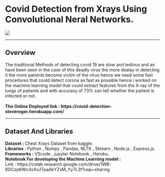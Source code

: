 <h1>Covid Detection from Xrays Using Convolutional Neral Networks.</h1>
<img src="https://www.spiedigitallibrary.org/ContentImages/Journals/JMIOBU/8/S1/014001/WebImages/JMI_8_S1_014001_f005.png">
<hr>
<h2>Overview</h2>
<p>
The traditional Methods of detecting covid 19 are slow and tedious and as have been seen in the case of this deadly virus the more dealay in detecting it the more patients become victim of the virus hence we need some fast procedures that could detect corona as fast as possible hence i worked on the machine learning model that could extract features from the X-ray of the lungs of patients and with accuracy of 73% can tell whether the patient is infected or not. 
<br><br>
 <b>The Online Deployed link : <span href="https://covid-detection-steveroger.herokuapp.com/">https://covid-detection-steveroger.herokuapp.com/</span></b>
</p>
<hr>
<h2>Dataset And Libraries</h2>
<p>
<b>Dataset : </b> Chest Xrays Dataset from kaggle.<br>
<b>Libraries : </b> Python , Numpy , Pandas, NLTK , Sklearn , Node.js , Express.js.<br>
<b>Frameworks : </b> VScode , jupyter Notebook , Heroku.<br>
<b>Notebook For developing the Machine Learning model :</b><br>Link : <span href = "https://colab.research.google.com/drive/1WB-6DCzp6Wv3xXvJTpaAkYZxM_Yy7L3f?usp=sharing">https://colab.research.google.com/drive/1WB-6DCzp6Wv3xXvJTpaAkYZxM_Yy7L3f?usp=sharing</span><br>
</p>
